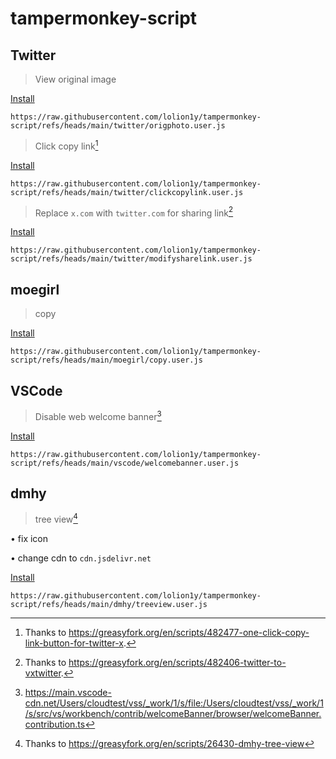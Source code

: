 # tampermonkey-script

## Twitter
> View original image

[Install](https://www.tampermonkey.net/script_installation.php#url=https://raw.githubusercontent.com/lolion1y/tampermonkey-script/refs/heads/main/twitter/origphoto.user.js)
```
https://raw.githubusercontent.com/lolion1y/tampermonkey-script/refs/heads/main/twitter/origphoto.user.js
```

> Click copy link[^1]

[Install](https://www.tampermonkey.net/script_installation.php#url=https://raw.githubusercontent.com/lolion1y/tampermonkey-script/refs/heads/main/twitter/clickcopylink.user.js)
```
https://raw.githubusercontent.com/lolion1y/tampermonkey-script/refs/heads/main/twitter/clickcopylink.user.js
```

> Replace `x.com` with `twitter.com` for sharing link[^2]

[Install](https://www.tampermonkey.net/script_installation.php#url=https://raw.githubusercontent.com/lolion1y/tampermonkey-script/refs/heads/main/twitter/modifysharelink.user.js)
```
https://raw.githubusercontent.com/lolion1y/tampermonkey-script/refs/heads/main/twitter/modifysharelink.user.js
```

## moegirl
> copy

[Install](https://www.tampermonkey.net/script_installation.php#url=https://raw.githubusercontent.com/lolion1y/tampermonkey-script/refs/heads/main/moegirl/copy.user.js)

```
https://raw.githubusercontent.com/lolion1y/tampermonkey-script/refs/heads/main/moegirl/copy.user.js
```

## VSCode
> Disable web welcome banner[^3]

[Install](https://www.tampermonkey.net/script_installation.php#url=https://raw.githubusercontent.com/lolion1y/tampermonkey-script/refs/heads/main/vscode/welcomebanner.user.js)

```
https://raw.githubusercontent.com/lolion1y/tampermonkey-script/refs/heads/main/vscode/welcomebanner.user.js
```

## dmhy
> tree view[^4]

• fix icon

• change cdn to `cdn.jsdelivr.net`

[Install](https://www.tampermonkey.net/script_installation.php#url=https://raw.githubusercontent.com/lolion1y/tampermonkey-script/refs/heads/main/dmhy/treeview.user.js)

```
https://raw.githubusercontent.com/lolion1y/tampermonkey-script/refs/heads/main/dmhy/treeview.user.js
```

[^1]: Thanks to https://greasyfork.org/en/scripts/482477-one-click-copy-link-button-for-twitter-x.
[^2]: Thanks to https://greasyfork.org/en/scripts/482406-twitter-to-vxtwitter.
[^3]: https://main.vscode-cdn.net/Users/cloudtest/vss/_work/1/s/file:/Users/cloudtest/vss/_work/1/s/src/vs/workbench/contrib/welcomeBanner/browser/welcomeBanner.contribution.ts
[^4]: Thanks to https://greasyfork.org/en/scripts/26430-dmhy-tree-view